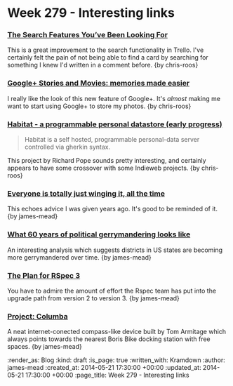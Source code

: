Week 279 - Interesting links
============================

### [The Search Features You’ve Been Looking For](http://blog.trello.com/the-search-features-youve-been-looking-for/)

This is a great improvement to the search functionality in Trello. I've certainly felt the pain of not being able to find a card by searching for something I knew I'd written in a comment before. {by chris-roos}


### [Google+ Stories and Movies: memories made easier](http://googleblog.blogspot.co.uk/2014/05/google-stories-and-movies-memories-made.html)

I really like the look of this new feature of Google+. It's _almost_ making me want to start using Google+ to store my photos. {by chris-roos}


### [Habitat - a programmable personal datastore (early progress)](http://blog.oftcc.net/post/86240985111/habitat-a-programmable-personal-datastore-early)

> Habitat is a self hosted, programmable personal-data server controlled via gherkin syntax.

This project by Richard Pope sounds pretty interesting, and certainly appears to have some crossover with some Indieweb projects. {by chris-roos}


### [Everyone is totally just winging it, all the time](http://www.theguardian.com/news/oliver-burkeman-s-blog/2014/may/21/everyone-is-totally-just-winging-it)

This echoes advice I was given years ago. It's good to be reminded of it. {by james-mead}


### [What 60 years of political gerrymandering looks like](http://www.washingtonpost.com/blogs/wonkblog/wp/2014/05/21/what-60-years-of-political-gerrymandering-looks-like/)

An interesting analysis which suggests districts in US states are becoming more gerrymandered over time. {by james-mead}


### [The Plan for RSpec 3](http://myronmars.to/n/dev-blog/2013/07/the-plan-for-rspec-3)

You have to admire the amount of effort the Rspec team has put into the upgrade path from version 2 to version 3. {by james-mead}


### [Project: Columba](http://tomarmitage.com/projects/columba/)

A neat internet-conected compass-like device built by Tom Armitage which always points towards the nearest Boris Bike docking station with free spaces. {by james-mead}


:render_as: Blog
:kind: draft
:is_page: true
:written_with: Kramdown
:author: james-mead
:created_at: 2014-05-21 17:30:00 +00:00
:updated_at: 2014-05-21 17:30:00 +00:00
:page_title: Week 279 - Interesting links
